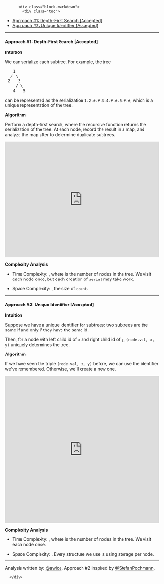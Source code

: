 <div class="article-body">
        
          <div class="block-markdown">
            <div class="toc">
<ul>
<li><a href="#approach-1-depth-first-search-accepted">Approach #1: Depth-First Search [Accepted]</a></li>
<li><a href="#approach-2-unique-identifier-accepted">Approach #2: Unique Identifier [Accepted]</a></li>
</ul>
</div>
<hr>
<h4 id="approach-1-depth-first-search-accepted">Approach #1: Depth-First Search [Accepted]</h4>
<p><strong>Intuition</strong></p>
<p>We can serialize each subtree.  For example, the tree</p>
<div class="codehilite"><pre><span></span>   <span class="mi">1</span>
  <span class="o">/</span> \
 <span class="mi">2</span>   <span class="mi">3</span>
    <span class="o">/</span> \
   <span class="mi">4</span>   <span class="mi">5</span>
</pre></div>


<p>can be represented as the serialization <code>1,2,#,#,3,4,#,#,5,#,#</code>, which is a unique representation of the tree.</p>
<p><strong>Algorithm</strong></p>
<p>Perform a depth-first search, where the recursive function returns the serialization of the tree.  At each node, record the result in a map, and analyze the map after to determine duplicate subtrees.</p>
<iframe src="https://leetcode.com/playground/4UyWd7Zu/shared" frameborder="0" width="100%" height="378" name="4UyWd7Zu"></iframe>

<p><strong>Complexity Analysis</strong></p>
<ul>
<li>
<p>Time Complexity: <script type="math/tex; mode=display">O(N^2)</script>, where <script type="math/tex; mode=display">N</script> is the number of nodes in the tree.  We visit each node once, but each creation of <code>serial</code> may take <script type="math/tex; mode=display">O(N)</script> work.</p>
</li>
<li>
<p>Space Complexity: <script type="math/tex; mode=display">O(N^2)</script>, the size of <code>count</code>.</p>
</li>
</ul>
<hr>
<h4 id="approach-2-unique-identifier-accepted">Approach #2: Unique Identifier [Accepted]</h4>
<p><strong>Intuition</strong></p>
<p>Suppose we have a unique identifier for subtrees: two subtrees are the same if and only if they have the same id.</p>
<p>Then, for a node with left child id of <code>x</code> and right child id of <code>y</code>, <code>(node.val, x, y)</code> uniquely determines the tree.</p>
<p><strong>Algorithm</strong></p>
<p>If we have seen the triple <code>(node.val, x, y)</code> before, we can use the identifier we've remembered.  Otherwise, we'll create a new one.</p>
<iframe src="https://leetcode.com/playground/sgdon7Zu/shared" frameborder="0" width="100%" height="480" name="sgdon7Zu"></iframe>

<p><strong>Complexity Analysis</strong></p>
<ul>
<li>
<p>Time Complexity: <script type="math/tex; mode=display">O(N)</script>, where <script type="math/tex; mode=display">N</script> is the number of nodes in the tree.  We visit each node once.</p>
</li>
<li>
<p>Space Complexity: <script type="math/tex; mode=display">O(N)</script>.  Every structure we use is using <script type="math/tex; mode=display">O(1)</script> storage per node.</p>
</li>
</ul>
<hr>
<p>Analysis written by: <a href="https://leetcode.com/awice">@awice</a>.  Approach #2 inspired by <a href="https://discuss.leetcode.com/topic/97625/o-n-time-and-space-lots-of-analysis">@StefanPochmann</a>.</p>
          </div>
        
      </div>